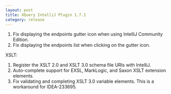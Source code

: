 ```yaml
---
layout: post
title: XQuery IntelliJ Plugin 1.7.1
category: release
---
```

1. Fix displaying the endpoints gutter icon when using IntelliJ Community
   Edition.
1. Fix displaying the endpoints list when clicking on the gutter icon.

XSLT:

1. Register the XSLT 2.0 and XSLT 3.0 schema file URIs with IntelliJ.
1. Auto-complete support for EXSL, MarkLogic, and Saxon XSLT extension elements.
1. Fix validating and completing XSLT 3.0 variable elements. This is a
   workaround for IDEA-233695.
